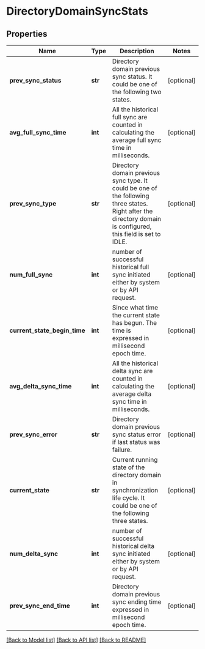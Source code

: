# DirectoryDomainSyncStats

## Properties
Name | Type | Description | Notes
------------ | ------------- | ------------- | -------------
**prev_sync_status** | **str** | Directory domain previous sync status. It could be one of the following two states. | [optional] 
**avg_full_sync_time** | **int** | All the historical full sync are counted in calculating the average full sync time in milliseconds. | [optional] 
**prev_sync_type** | **str** | Directory domain previous sync type. It could be one of the following three states. Right after the directory domain is configured, this field is set to IDLE. | [optional] 
**num_full_sync** | **int** | number of successful historical full sync initiated either by system or by API request. | [optional] 
**current_state_begin_time** | **int** | Since what time the current state has begun. The time is expressed in millisecond epoch time. | [optional] 
**avg_delta_sync_time** | **int** | All the historical delta sync are counted in calculating the average delta sync time in milliseconds. | [optional] 
**prev_sync_error** | **str** | Directory domain previous sync status error if last status was failure. | [optional] 
**current_state** | **str** | Current running state of the directory domain in synchronization life cycle. It could be one of the following three states. | [optional] 
**num_delta_sync** | **int** | number of successful historical delta sync initiated either by system or by API request. | [optional] 
**prev_sync_end_time** | **int** | Directory domain previous sync ending time expressed in millisecond epoch time. | [optional] 

[[Back to Model list]](../README.md#documentation-for-models) [[Back to API list]](../README.md#documentation-for-api-endpoints) [[Back to README]](../README.md)

